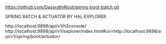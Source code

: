 
https://github.com/DasarathiRout/spring-boot-batch.git

SPRING BATCH & ACTUATOR BY HAL EXPLORER

http://localhost:9898/api/v1/h2console/
http://localhost:9898/api/v1/explorer/index.html#uri=http://localhost:9898/api/v1/spring/boot/actuator/
